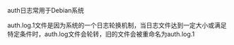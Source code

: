 auth日志常用于Debian系统





auth.log.1文件是因为系统的一个日志轮换机制，当日志文件达到一定大小或满足特定条件时，auth.log文件会轮转，旧的文件会被重命名为auth.log.1

 

